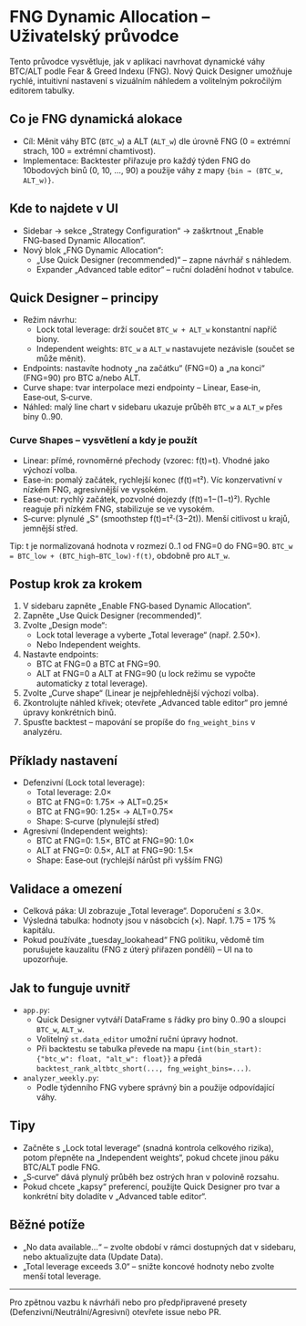 # FNG Dynamic Allocation – Uživatelský průvodce

Tento průvodce vysvětluje, jak v aplikaci navrhovat dynamické váhy BTC/ALT podle Fear & Greed Indexu (FNG). Nový Quick Designer umožňuje rychlé, intuitivní nastavení s vizuálním náhledem a volitelným pokročilým editorem tabulky.

## Co je FNG dynamická alokace
- Cíl: Měnit váhy BTC (`BTC_w`) a ALT (`ALT_w`) dle úrovně FNG (0 = extrémní strach, 100 = extrémní chamtivost).
- Implementace: Backtester přiřazuje pro každý týden FNG do 10bodových binů (0, 10, …, 90) a použije váhy z mapy `{bin → (BTC_w, ALT_w)}`.

## Kde to najdete v UI
- Sidebar → sekce „Strategy Configuration“ → zaškrtnout „Enable FNG‑based Dynamic Allocation“.
- Nový blok „FNG Dynamic Allocation“:
  - „Use Quick Designer (recommended)“ – zapne návrhář s náhledem.
  - Expander „Advanced table editor“ – ruční doladění hodnot v tabulce.

## Quick Designer – principy
- Režim návrhu:
  - Lock total leverage: drží součet `BTC_w + ALT_w` konstantní napříč biony.
  - Independent weights: `BTC_w` a `ALT_w` nastavujete nezávisle (součet se může měnit).
- Endpoints: nastavíte hodnoty „na začátku“ (FNG=0) a „na konci“ (FNG=90) pro BTC a/nebo ALT.
- Curve shape: tvar interpolace mezi endpointy – Linear, Ease‑in, Ease‑out, S‑curve.
- Náhled: malý line chart v sidebaru ukazuje průběh `BTC_w` a `ALT_w` přes biny 0..90.

### Curve Shapes – vysvětlení a kdy je použít
- Linear: přímé, rovnoměrné přechody (vzorec: f(t)=t). Vhodné jako výchozí volba.
- Ease‑in: pomalý začátek, rychlejší konec (f(t)=t²). Víc konzervativní v nízkém FNG, agresivnější ve vysokém.
- Ease‑out: rychlý začátek, pozvolné dojezdy (f(t)=1−(1−t)²). Rychle reaguje při nízkém FNG, stabilizuje se ve vysokém.
- S‑curve: plynulé „S“ (smoothstep f(t)=t²·(3−2t)). Menší citlivost u krajů, jemnější střed.

Tip: t je normalizovaná hodnota v rozmezí 0..1 od FNG=0 do FNG=90. `BTC_w = BTC_low + (BTC_high−BTC_low)·f(t)`, obdobně pro `ALT_w`.

## Postup krok za krokem
1. V sidebaru zapněte „Enable FNG‑based Dynamic Allocation“.
2. Zapněte „Use Quick Designer (recommended)“.
3. Zvolte „Design mode“:
   - Lock total leverage a vyberte „Total leverage“ (např. 2.50×).
   - Nebo Independent weights.
4. Nastavte endpoints:
   - BTC at FNG=0 a BTC at FNG=90.
   - ALT at FNG=0 a ALT at FNG=90 (u lock režimu se vypočte automaticky z total leverage).
5. Zvolte „Curve shape“ (Linear je nejpřehlednější výchozí volba).
6. Zkontrolujte náhled křivek; otevřete „Advanced table editor“ pro jemné úpravy konkrétních binů.
7. Spusťte backtest – mapování se propíše do `fng_weight_bins` v analyzéru.

## Příklady nastavení
- Defenzivní (Lock total leverage):
  - Total leverage: 2.0×
  - BTC at FNG=0: 1.75× → ALT=0.25×
  - BTC at FNG=90: 1.25× → ALT=0.75×
  - Shape: S‑curve (plynulejší střed)
- Agresivní (Independent weights):
  - BTC at FNG=0: 1.5×, BTC at FNG=90: 1.0×
  - ALT at FNG=0: 0.5×, ALT at FNG=90: 1.5×
  - Shape: Ease‑out (rychlejší nárůst při vyšším FNG)

## Validace a omezení
- Celková páka: UI zobrazuje „Total leverage“. Doporučení ≤ 3.0×.
- Výsledná tabulka: hodnoty jsou v násobcích (×). Např. 1.75 = 175 % kapitálu.
- Pokud používáte „tuesday_lookahead“ FNG politiku, vědomě tím porušujete kauzalitu (FNG z úterý přiřazen pondělí) – UI na to upozorňuje.

## Jak to funguje uvnitř
- `app.py`:
  - Quick Designer vytváří DataFrame s řádky pro biny 0..90 a sloupci `BTC_w`, `ALT_w`.
  - Volitelný `st.data_editor` umožní ruční úpravy hodnot.
  - Při backtestu se tabulka převede na mapu `{int(bin_start): {"btc_w": float, "alt_w": float}}` a předá `backtest_rank_altbtc_short(..., fng_weight_bins=...)`.
- `analyzer_weekly.py`:
  - Podle týdenního FNG vybere správný bin a použije odpovídající váhy.

## Tipy
- Začněte s „Lock total leverage“ (snadná kontrola celkového rizika), potom přepněte na „Independent weights“, pokud chcete jinou páku BTC/ALT podle FNG.
- „S‑curve“ dává plynulý průběh bez ostrých hran v polovině rozsahu.
- Pokud chcete „kapsy“ preferencí, použijte Quick Designer pro tvar a konkrétní bity doladíte v „Advanced table editor“.

## Běžné potíže
- „No data available…“ – zvolte období v rámci dostupných dat v sidebaru, nebo aktualizujte data (Update Data).
- „Total leverage exceeds 3.0“ – snižte koncové hodnoty nebo zvolte menší total leverage.

---
Pro zpětnou vazbu k návrháři nebo pro předpřipravené presety (Defenzivní/Neutrální/Agresivní) otevřete issue nebo PR.
